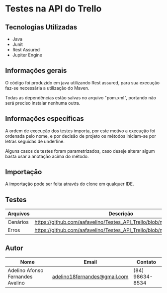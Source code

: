 # Testes na API do Trello 

## Tecnologias Utilizadas
- Java
- Junit
- Rest Assured
- Jupiter Engine

## Informações gerais

O código foi produzido em java utilizando Rest assured, para sua execução faz-se necessária a utilização do Maven.

Todas as dependências estão salvas no arquivo "pom.xml", portando não será preciso instalar nenhuma outra.

## Informações específicas

A ordem de execução dos testes importa, por este motivo a execução foi ordenada pelo nome, e por decisão de projeto os métodos iniciam-se por letras seguidas de underline.

Alguns casos de testes foram parametrizados, caso deseje alterar algum basta usar a anotação acima do método. 

## Importação 

A importação pode ser feita através do clone em qualquer IDE.

## Testes

| Arquivos | Descrição |
| ------ | ------ |
| Cenários | https://github.com/aafavelino/Testes_API_Trello/blob/master/Cenarios.md|
| Erros | https://github.com/aafavelino/Testes_API_Trello/blob/master/Erros.md|


## Autor 

|  Nome                       | 		Email			  |			 			Contato				  |
|-------------------------------|-------------------------|-------------------------------------------|
| Adelino Afonso Fernandes Avelino			    | adelino18fernandes@gmail.com   | (84) 98634-8534		  |
